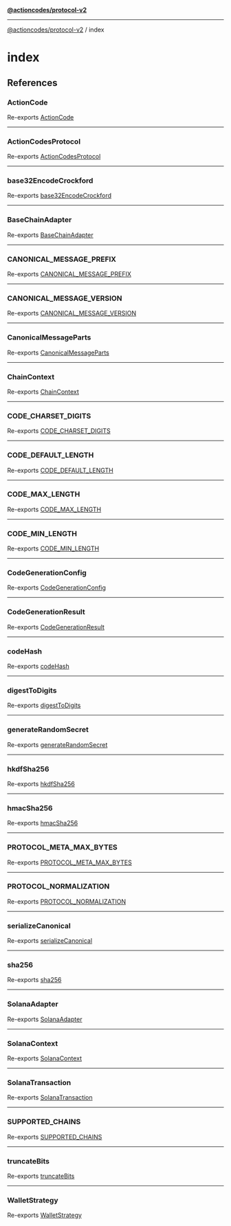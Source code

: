 [**@actioncodes/protocol-v2**](../README.md)

***

[@actioncodes/protocol-v2](../modules.md) / index

# index

## References

### ActionCode

Re-exports [ActionCode](../types/interfaces/ActionCode.md)

***

### ActionCodesProtocol

Re-exports [ActionCodesProtocol](../ActionCodesProtocol/classes/ActionCodesProtocol.md)

***

### base32EncodeCrockford

Re-exports [base32EncodeCrockford](../utils/crypto/functions/base32EncodeCrockford.md)

***

### BaseChainAdapter

Re-exports [BaseChainAdapter](../adapters/BaseChainAdapter/classes/BaseChainAdapter.md)

***

### CANONICAL\_MESSAGE\_PREFIX

Re-exports [CANONICAL_MESSAGE_PREFIX](../utils/canonical/variables/CANONICAL_MESSAGE_PREFIX.md)

***

### CANONICAL\_MESSAGE\_VERSION

Re-exports [CANONICAL_MESSAGE_VERSION](../utils/canonical/variables/CANONICAL_MESSAGE_VERSION.md)

***

### CanonicalMessageParts

Re-exports [CanonicalMessageParts](../types/interfaces/CanonicalMessageParts.md)

***

### ChainContext

Re-exports [ChainContext](../adapters/BaseChainAdapter/type-aliases/ChainContext.md)

***

### CODE\_CHARSET\_DIGITS

Re-exports [CODE_CHARSET_DIGITS](../constants/variables/CODE_CHARSET_DIGITS.md)

***

### CODE\_DEFAULT\_LENGTH

Re-exports [CODE_DEFAULT_LENGTH](../constants/variables/CODE_DEFAULT_LENGTH.md)

***

### CODE\_MAX\_LENGTH

Re-exports [CODE_MAX_LENGTH](../constants/variables/CODE_MAX_LENGTH.md)

***

### CODE\_MIN\_LENGTH

Re-exports [CODE_MIN_LENGTH](../constants/variables/CODE_MIN_LENGTH.md)

***

### CodeGenerationConfig

Re-exports [CodeGenerationConfig](../types/interfaces/CodeGenerationConfig.md)

***

### CodeGenerationResult

Re-exports [CodeGenerationResult](../types/interfaces/CodeGenerationResult.md)

***

### codeHash

Re-exports [codeHash](../utils/crypto/functions/codeHash.md)

***

### digestToDigits

Re-exports [digestToDigits](../utils/crypto/functions/digestToDigits.md)

***

### generateRandomSecret

Re-exports [generateRandomSecret](../utils/crypto/functions/generateRandomSecret.md)

***

### hkdfSha256

Re-exports [hkdfSha256](../utils/crypto/functions/hkdfSha256.md)

***

### hmacSha256

Re-exports [hmacSha256](../utils/crypto/functions/hmacSha256.md)

***

### PROTOCOL\_META\_MAX\_BYTES

Re-exports [PROTOCOL_META_MAX_BYTES](../constants/variables/PROTOCOL_META_MAX_BYTES.md)

***

### PROTOCOL\_NORMALIZATION

Re-exports [PROTOCOL_NORMALIZATION](../constants/variables/PROTOCOL_NORMALIZATION.md)

***

### serializeCanonical

Re-exports [serializeCanonical](../utils/canonical/functions/serializeCanonical.md)

***

### sha256

Re-exports [sha256](../utils/crypto/functions/sha256.md)

***

### SolanaAdapter

Re-exports [SolanaAdapter](../adapters/SolanaAdapter/classes/SolanaAdapter.md)

***

### SolanaContext

Re-exports [SolanaContext](../adapters/SolanaAdapter/type-aliases/SolanaContext.md)

***

### SolanaTransaction

Re-exports [SolanaTransaction](../adapters/SolanaAdapter/type-aliases/SolanaTransaction.md)

***

### SUPPORTED\_CHAINS

Re-exports [SUPPORTED_CHAINS](../constants/variables/SUPPORTED_CHAINS.md)

***

### truncateBits

Re-exports [truncateBits](../utils/crypto/functions/truncateBits.md)

***

### WalletStrategy

Re-exports [WalletStrategy](../strategy/WalletStrategy/classes/WalletStrategy.md)
